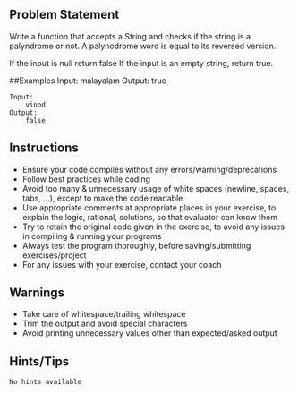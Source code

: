 ## Problem Statement
Write a function that accepts a String and checks if the string is a palyndrome or not. A palynodrome word is equal to its reversed version.

If the input is null return false
If the input is an empty string, return true.

##Examples
	Input:
		malayalam
	Output:
		true

	Input:
		vinod
	Output:
		false
		
## Instructions
- Ensure your code compiles without any errors/warning/deprecations 
- Follow best practices while coding
- Avoid too many & unnecessary usage of white spaces (newline, spaces, tabs, ...), except to make the code readable
- Use appropriate comments at appropriate places in your exercise, to explain the logic, rational, solutions, so that evaluator can know them  
- Try to retain the original code given in the exercise, to avoid any issues in compiling & running your programs
- Always test the program thoroughly, before saving/submitting exercises/project
- For any issues with your exercise, contact your coach


## Warnings
- Take care of whitespace/trailing whitespace
- Trim the output and avoid special characters
- Avoid printing unnecessary values other than expected/asked output

## Hints/Tips
	No hints available